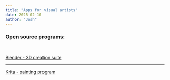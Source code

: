 ```yaml
---
title: "Apps for visual artists"
date: 2025-02-10
author: "Josh"
---
```

### Open source programs:

<br>

[Blender - 3D creation suite](https://www.blender.org/)

<hr>

[Krita - painting program](https://krita.org/en/)